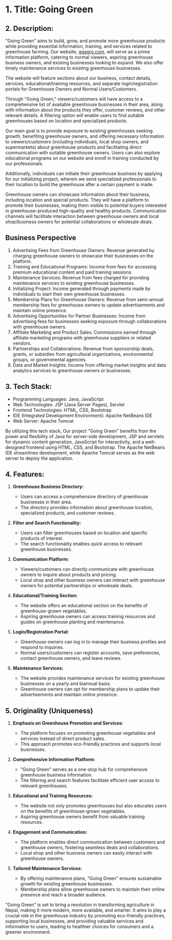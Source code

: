 # 1. Title: Going Green

## 2. Description:

"Going Green" aims to build, grow, and promote more greenhouse products while providing essential information, training, and services related to greenhouse farming. Our website, [ggagro.com](https://www.ggagro.com), will serve as a prime information platform, catering to normal viewers, aspiring greenhouse business owners, and existing businesses looking to expand. We also offer timely maintenance services to existing greenhouse businesses.

The website will feature sections about our business, contact details, services, educational/training resources, and separate login/registration portals for Greenhouse Owners and Normal Users/Customers.

Through "Going Green," viewers/customers will have access to a comprehensive list of available greenhouse businesses in their area, along with information about the products they offer, customer reviews, and other relevant details. A filtering option will enable users to find suitable greenhouses based on location and specialized products.

Our main goal is to provide exposure to existing greenhouses seeking growth, benefiting greenhouse owners, and offering necessary information to viewers/customers (including individuals, local shop owners, and supermarkets) about greenhouse products and facilitating direct communication with suitable greenhouse owners. Users can also explore educational programs on our website and enroll in training conducted by our professionals.

Additionally, individuals can initiate their greenhouse business by applying for our initializing project, wherein we send specialized professionals to their location to build the greenhouse after a certain payment is made.

Greenhouse owners can showcase information about their business, including location and special products. They will have a platform to promote their businesses, making them visible to potential buyers interested in greenhouse-produced high-quality and healthy products. Communication channels will facilitate interaction between greenhouse owners and local shop/business owners for potential collaborations or wholesale deals.

## Business Perspective

1. Advertising Fees from Greenhouse Owners: Revenue generated by charging greenhouse owners to showcase their businesses on the platform.
2. Training and Educational Programs: Income from fees for accessing premium educational content and paid training sessions.
3. Maintenance Services: Revenue from fees charged for providing maintenance services to existing greenhouse businesses.
4. Initializing Project: Income generated through payments made by individuals to start their own greenhouse businesses.
5. Membership Plans for Greenhouse Owners: Revenue from semi-annual membership fees for greenhouse owners to update advertisements and maintain online presence.
6. Advertising Opportunities for Partner Businesses: Income from advertising fees for businesses seeking exposure through collaborations with greenhouse owners.
7. Affiliate Marketing and Product Sales: Commissions earned through affiliate marketing programs with greenhouse suppliers or related vendors.
8. Partnerships and Collaborations: Revenue from sponsorship deals, grants, or subsidies from agricultural organizations, environmental groups, or governmental agencies.
9. Data and Market Insights: Income from offering market insights and data analytics services to greenhouse owners or businesses.

## 3. Tech Stack:

- Programming Languages: Java, JavaScript
- Web Technologies: JSP (Java Server Pages), Servlet
- Frontend Technologies: HTML, CSS, Bootstrap
- IDE (Integrated Development Environment): Apache NetBeans IDE
- Web Server: Apache Tomcat

By utilizing this tech stack, Our project "Going Green" benefits from the power and flexibility of Java for server-side development, JSP and servlets for dynamic content generation, JavaScript for interactivity, and a well-designed frontend using HTML, CSS, and Bootstrap. The Apache NetBeans IDE streamlines development, while Apache Tomcat serves as the web server to deploy the application.

## 4. Features:

1. **Greenhouse Business Directory:**
   - Users can access a comprehensive directory of greenhouse businesses in their area.
   - The directory provides information about greenhouse location, specialized products, and customer reviews.

2. **Filter and Search Functionality:**
   - Users can filter greenhouses based on location and specific products of interest.
   - The search functionality enables quick access to relevant greenhouse businesses.

3. **Communication Platform:**
   - Viewers/customers can directly communicate with greenhouse owners to inquire about products and pricing.
   - Local shop and other business owners can interact with greenhouse owners for potential partnerships or wholesale deals.

4. **Educational/Training Section:**
   - The website offers an educational section on the benefits of greenhouse-grown vegetables.
   - Aspiring greenhouse owners can access training resources and guides on greenhouse planting and maintenance.

5. **Login/Registration Portal:**
   - Greenhouse owners can log in to manage their business profiles and respond to inquiries.
   - Normal users/customers can register accounts, save preferences, contact greenhouse owners, and leave reviews.

6. **Maintenance Services:**
   - The website provides maintenance services for existing greenhouse businesses on a yearly and biannual basis.
   - Greenhouse owners can opt for membership plans to update their advertisements and maintain online presence.

## 5. Originality (Uniqueness)

1. **Emphasis on Greenhouse Promotion and Services:**
   - The platform focuses on promoting greenhouse vegetables and services instead of direct product sales.
   - This approach promotes eco-friendly practices and supports local businesses.

2. **Comprehensive Information Platform:**
   - "Going Green" serves as a one-stop hub for comprehensive greenhouse business information.
   - The filtering and search features facilitate efficient user access to relevant greenhouses.

3. **Educational and Training Resources:**
   - The website not only promotes greenhouses but also educates users on the benefits of greenhouse-grown vegetables.
   - Aspiring greenhouse owners benefit from valuable training resources.

4. **Engagement and Communication:**
   - The platform enables direct communication between customers and greenhouse owners, fostering seamless deals and collaborations.
   - Local shop and other business owners can easily interact with greenhouse owners.

5. **Tailored Maintenance Services:**
   - By offering maintenance plans, "Going Green" ensures sustainable growth for existing greenhouse businesses.
   - Membership plans allow greenhouse owners to maintain their online presence and reach a broader audience.

"Going Green" is set to bring a revolution in transforming agriculture in Nepal, making it more modern, more available, and smarter. It aims to play a crucial role in the greenhouse industry by promoting eco-friendly practices, supporting local businesses, and providing valuable services and information to users, leading to healthier choices for consumers and a greener environment.
